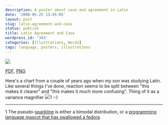 ```yaml
---
description: A poster about case and agreement in Latin
date: '2008-05-25 13:45:05'
layout: post
slug: latin-agreement-and-case
status: publish
title: Latin Agreement and Case
wordpress_id: '343'
categories: [Illustrations, Words]
tags: language, posters, illustrations
---
```


[![](/images/2008/latin%20agreement.png)](/images/2008/latin%20agreement.png)

[PDF](/images/2008/latin%20agreement.pdf), [PNG](/images/2008/latin%20agreement.png)

Here's a chart from a couple of years ago when my son was studying Latin.  Like several things I've done, reaction seems to be split between "this makes it clearer" and "this makes it much more confusing".  Thing of it as a variance magnifier ![](/images/2008/bimodal.png)1 :-)

---

1 The pseudo-[sparkline](http://en.wikipedia.org/wiki/Sparkline) is either a bimodal distribution, or a [programming language mascot that has swallowed a fedora](http://en.wikipedia.org/wiki/The_Little_Prince).
